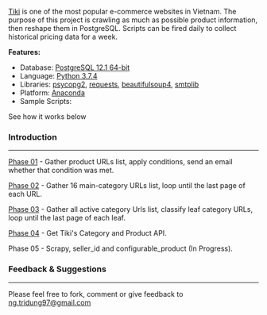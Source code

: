 [Tiki](https://tiki.vn/) is one of the most popular e-commerce websites in Vietnam. The purpose of this project is crawling as much as possible product information, then reshape them in PostgreSQL. Scripts can be fired daily to collect historical pricing data for a week.

**Features:**
+ Database: [PostgreSQL 12.1 64-bit](https://www.postgresql.org/download/)
+ Language: [Python 3.7.4](https://www.python.org/downloads/release/python-374/)
+ Libraries: [psycopg2](https://pypi.org/project/psycopg2/), [requests](https://pypi.org/project/requests/), [beautifulsoup4](https://pypi.org/project/beautifulsoup4/), [smtplib](https://docs.python.org/3/library/smtplib.html)
+ Platform: [Anaconda](https://www.anaconda.com/)
+ Sample Scripts:

See how it works below

### Introduction
----------
[Phase 01](https://github.com/ngtridung97/Tiki-Crawling/tree/master/Phase%2001%20-%20Check%201%20SKU%20and%20send%20email%20alert) - Gather product URLs list, apply conditions, send an email whether that condition was met.

[Phase 02](https://github.com/ngtridung97/Tiki-Crawling/tree/master/Phase%2002%20-%20Loop%20through%20all%20SKUs%20in%2016%20main%20categories) - Gather 16 main-category URLs list, loop until the last page of each URL.

[Phase 03](https://github.com/ngtridung97/Tiki-Crawling/tree/master/Phase%2003%20-%20Loop%20through%20all%20SKUs%20in%20deepest%20categories) - Gather all active category Urls list, classify leaf category URLs, loop until the last page of each leaf.

[Phase 04](https://github.com/ngtridung97/Tiki-Crawling/tree/master/Phase%2004%20-%20Loop%20by%20API) - Get Tiki's Category and Product API.

Phase 05 - Scrapy, seller_id and configurable_product (In Progress).

### Feedback & Suggestions
----------
Please feel free to fork, comment or give feedback to ng.tridung97@gmail.com
